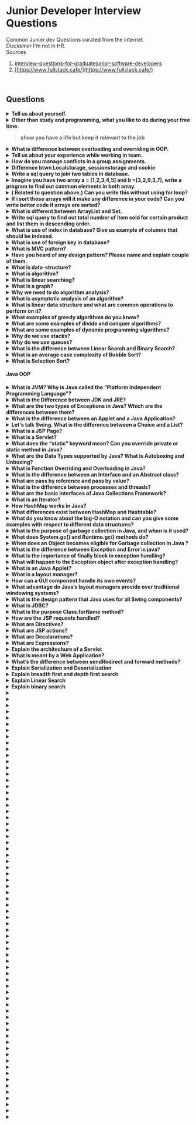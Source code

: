 # Junior Developer Interview Questions

Common Junior dev Questions curated from the internet.<br>
*Disclaimer* I'm not in HR.<br>
Sources
1. [interview-questions-for-graduatejunior-software-developers](https://ilovefoobar.wordpress.com/2012/12/15/interview-questions-for-graduatejunior-software-developers/)
2. [https://www.fullstack.cafe/](https://www.fullstack.cafe/)

<br>

## Questions
<details><summary><b>Tell us  about yourself.</b></summary>
<p>
one of the best strategy is to focus on the employer and your fit for this job. No body wants to know about your 10 cats.
</p>
</details>
<details><summary><b>Other than study and programming, what you like to do during your free time.

> show you have a life but keep it relevant to the job

<details><summary><b>What is difference between overloading and overriding in OOP.</b></summary>
<p>

> * Overloading* occurs when two or more methods in one class have the same method name but different parameters.<br>
> * Overriding* means having two methods with the same method name and parameters (i.e., method signature). One of the methods is in the parent class and the other is in the child class. Overriding allows a child class to provide a specific implementation of a method that is already provided its parent class.

</p>
</details>

<details><summary><b>Tell us about your experience while working in team.</b></summary>
<p>

> Aim of this question is to find out if you're a team play. Don't imply that without you the team wouldn't make it also be careful not to come across as the weakest link in the team. Mention your achievemnts personal and also as a team.

</p>
</details>
<details><summary><b>How do you manage conflicts in a group assignments. </b></summary>

> aim is to show you're mature and professional in handling conflict.

</details>


<details><summary><b> Difference btwn Localstorage, sessionstorage and cookie </b></summary>

> localStorage: stores data with no expiration date, and gets cleared only through JavaScript, or clearing the Browser Cache / Locally Stored Data

> sessionStorage: similar to localStorage but expires when the browser closed (not the tab).

> Cookie: stores data that has to be sent back to the server with subsequent requests. Its expiration varies based on the type and the expiration duration can be set from either server-side or client-side (normally from server-side).
  
</details>

<details><summary><b>Write a sql query to join two tables in database.</b></summary>
<p>

> * (INNER) JOIN: Returns records that have matching values in both tables<br><br>
`SELECT column_name(s)
FROM table1
INNER JOIN table2
ON table1.column_name = table2.column_name;`<br><br>
> * LEFT (OUTER) JOIN: Returns all records from the left table, and the matched records from the right table<br><br>
`SELECT column_name(s)
FROM table1
LEFT JOIN table2
ON table1.column_name = table2.column_name;`<br><br>
> * RIGHT (OUTER) JOIN: Returns all records from the right table, and the matched records from the left table <br><br>
`SELECT column_name(s)
FROM table1
RIGHT JOIN table2
ON table1.column_name = table2.column_name;`<br><br>
> * FULL (OUTER) JOIN: Returns all records when there is a match in either left or right table <br><br>
`SELECT column_name(s)
FROM table1
FULL OUTER JOIN table2
ON table1.column_name = table2.column_name
WHERE condition;`<br><br>

</p>
</details>
<details><summary><b>Imagine you have two array a = [1,2,3,4,5] and b =[3,2,9,3,7], write a program to find out common elements in both array.</b></summary>


```
a = [1, 2, 3, 4, 5]
b = [3, 2, 9, 3, 7]
temp = []
for i in range(len(b)):
    if a[i] in b:
        temp.append(a[i])

print(temp)

```


</details>


<details><summary><b>( Related to question above.) Can you write this without using for loop? </b></summary>

```

def common_member(a, b):
    a_set = set(a)
    b_set = set(b)
    if (a_set & b_set):
        print(a_set & b_set)
    else:
        print("No common elements")
    a = [1, 2, 3, 4, 5]
    b = [3, 2, 9, 3, 7]
    common_member(a, b)
```


   </p>
</details>


<details><summary><b> If i sort those arrays will it make any difference in your code? Can you write better code if arrays are sorted? </b></summary>
   
   >	Time complexity will be same.		
   
</details>

<details><summary><b> What is different between ArrayList and Set.</b></summary>

> List is a type of ordered collection that maintains the elements in insertion order while Set is a type of unordered collection so elements are not maintained any order.

> List allows duplicates while Set doesn't allow duplicate elements . All the elements of a Set should be unique if you try to insert the duplicate element in Set it would replace the existing value.

> List permits any number of null values in its collection while Set permits only one null value in its collection.

> New methods are defined inside List interface . But, no new methods are defined inside Set interface, so we have to use Collection interface methods only with Set subclasses .

> List can be inserted in in both forward direction and backward direction using Listiterator while Set can be traversed only in forward direction with the help of iterator 
 
</details>

<details><summary><b> Write sql query to find out total number of item sold 
for certain product and list them in descending order. </b></summary>

```
SELECT ProductID, count(*) AS NumSales FROM Orders GROUP BY ProductID DESC;
```

</details>


<details><summary><b>What is use of index in database? Give us example of columns that should be indexed. </b></summary>

>  Indexes are used to quickly locate data without having to search every row in a database table every time a database table is accessed. You can use a combination of columns. you can index UPPER(LastName)

</details>


<details><summary><b> What is use of foreign key in database? </b></summary>
 
 > A foreign key is a column or group of columns in a relational database table that provides a link between data in two tables. It acts as a cross-reference between tables because it references the primary key of another table, thereby establishing a link between them

</details>


<details><summary><b> What is MVC pattern? </b></summary>

> an architectural pattern commonly used for developing user interfaces that divides an application into three interconnected parts. This is done to separate internal representations of information from the ways information is presented to and accepted from the user

</details>


<details><summary><b>Have you heard of any design pattern? Please name and explain couple of them. </b></summary>
 
 > [https://sourcemaking.com/design_patterns](https://sourcemaking.com/design_patterns)

</details>


<details><summary><b> What is data-structure? </b></summary>

> Data structure availability may vary by programming languages. Commonly available data structures are:
   * list,
   * arrays,
   * stack,
   * queues,
   * graph,
   * tree etc

</details>


<details><summary><b> What is algorithm?</b></summary>
  
  > Algorithm is a step by step procedure, which defines a set of instructions to be executed in certain order to get the desired output.

</details>


<details><summary><b>What is linear searching? </b></summary>

> Linear search or sequential search is a method for finding a target value within a list. It sequentially checks each element of the list for the target value until a match is found or until all the elements have been searched. Linear search runs in at worst linear time and makes at most n comparisons, where n is the length of the list. 

</details>


<details><summary><b>  What is a graph? </b></summary>
 
  > A graph is a pictorial representation of a set of objects where some pairs of objects are connected by links. The interconnected objects are represented by points termed as vertices, and the links that connect the vertices are called edges.

</details>


<details><summary><b> Why we need to do algorithm analysis?  </b></summary>

>A problem can be solved in more than one ways. So, many solution algorithms can be derived for a given problem. We analyze available algorithms to find and implement the best suitable algorithm.

An algorithm are generally analyzed on two factors − time and space. That is, how much execution time and how much extra space required by the algorithm.

</details>



<details><summary><b>What is asymptotic analysis of an algorithm?  </b></summary>

> Asymptotic analysis of an algorithm, refers to defining the mathematical boundation/framing of its run-time performance. Using asymptotic analysis, we can very well conclude the best case, average case and worst case scenario of an algorithm.

</details>



<details><summary><b>What is linear data structure and what are common operations to perform on it?  </b></summary>


> A linear data-structure has sequentially arranged data items. The next item can be located in the next memory address. It is stored and accessed in a sequential manner. Array and list are example of linear data structure.

The following operations are commonly performed on any data-structure:

    Insertion − adding a data item
    Deletion − removing a data item
    Traversal − accessing and/or printing all data items
    Searching − finding a particular data item
    Sorting − arranging data items in a pre-defined sequence


</details>



<details><summary><b>What examples of greedy algorithms do you know? </b></summary>


> The below given problems find their solution using greedy algorithm approach:

    Travelling Salesman Problem
    Prim's Minimal Spanning Tree Algorithm
    Kruskal's Minimal Spanning Tree Algorithm
    Dijkstra's Minimal Spanning Tree Algorithm
    Graph - Map Coloring
    Graph - Vertex Cover
    Knapsack Problem
    Job Scheduling Problem


</details>


<details><summary><b> What are some examples of divide and conquer algorithms? </b></summary>

> The below given problems find their solution using divide and conquer algorithm approach:

    Merge Sort
    Quick Sort
    Binary Search
    Strassen's Matrix Multiplication
    Closest pair (points)


</details>


<details><summary><b> What are some examples of dynamic programming algorithms? </b></summary>
   

> The below given problems find their solution using divide and conquer algorithm approach:

    Fibonacci number series
    Knapsack problem
    Tower of Hanoi
    All pair shortest path by Floyd-Warshall
    Shortest path by Dijkstra
    Project scheduling


</details>




<details><summary><b>Why do we use stacks? </b></summary>
 
 > In data-structure, stack is an Abstract Data Type (ADT) used to store and retrieve values in Last In First Out (LIFO) method.

Stacks follows LIFO method and addition and retrieval of a data item takes only Ο(n) time. Stacks are used where we need to access data in the reverse order or their arrival. Stacks are used commonly in recursive function calls, expression parsing, depth first traversal of graphs etc.

The below operations can be performed on a stack:

    push() − adds an item to stack
    pop() − removes the top stack item
    peek() − gives value of top item without removing it
    isempty() − checks if stack is empty
    isfull() − checks if stack is full


</details>




<details><summary><b> Why do we use queues?  </b></summary>
  



Queue is an abstract data structure (ADS), somewhat similar to stack. In contrast to stack, queue is opened at both end. One end is always used to insert data (enqueue) and the other is used to remove data (dequeue). Queue follows First-In-First-Out (FIFO) methodology, i.e., the data item stored first will be accessed first.

As queues follows FIFO method, they are used when we need to work on data-items in exact sequence of their arrival. Every operating system maintains queues of various processes. Priority queues and breadth first traversal of graphs are some examples of queues.

The below operations can be performed on a queue:

    enqueue() − adds an item to rear of the queue
    dequeue() − removes the item from front of the queue
    peek() − gives value of front item without removing it
    isempty() − checks if stack is empty
    isfull() − checks if stack is full


</details>



<details><summary><b> What is the difference between Linear Search and Binary Search? </b></summary>
  

    A linear search looks down a list, one item at a time, without jumping. In complexity terms this is an O(n) search - the time taken to search the list gets bigger at the same rate as the list does.

    A binary search is when you start with the middle of a sorted list, and see whether that's greater than or less than the value you're looking for, which determines whether the value is in the first or second half of the list. Jump to the half way through the sublist, and compare again etc. In complexity terms this is an O(log n) search - the number of search operations grows more slowly than the list does, because you're halving the "search space" with each operation.

Comparing the two:

    Binary search requires the input data to be sorted; linear search doesn't
    Binary search requires an ordering comparison; linear search only requires equality comparisons
    Binary search has complexity O(log n); linear search has complexity O(n)
    Binary search requires random access to the data; linear search only requires sequential access (this can be very important - it means a linear search can stream data of arbitrary size)


</details>


<details><summary><b> What is an average case complexity of Bubble Sort? </b></summary>
   
   > Bubble sort, sometimes referred to as sinking sort, is a simple sorting algorithm that repeatedly steps through the list to be sorted, compares each pair of adjacent items and swaps them if they are in the wrong order. The pass through the list is repeated until no swaps are needed, which indicates that the list is sorted.

Bubble sort has a worst-case and average complexity of О(n2), where n is the number of items being sorted. Most practical sorting algorithms have substantially better worst-case or average complexity, often O(n log n). Therefore, bubble sort is not a practical sorting algorithm.

</details>


<details><summary><b> What is Selection Sort?  </b></summary>
   
  > Selection sort is in-place sorting technique. It divides the data set into two sub-lists: sorted and unsorted. Then it selects the minimum element from unsorted sub-list and places it into the sorted list. This iterates unless all the elements from unsorted sub-list are consumed into sorted sub-list.

</details>

#### Java OOP

<details><summary><b> What is JVM? Why is Java called the “Platform Independent Programming Language”? </b></summary>
  
  > A Java virtual machine (JVM) is a process virtual machine that can execute Java bytecode. Each Java source file is compiled into a bytecode file, which is executed by the JVM. Java was designed to allow application programs to be built that could be run on any platform, without having to be rewritten or recompiled by the programmer for each separate platform. A Java virtual machine makes this possible, because it is aware of the specific instruction lengths and other particularities of the underlying hardware platform.

</details>

<details><summary><b> What is the Difference between JDK and JRE? </b></summary>

>  The Java Runtime Environment (JRE) is basically the Java Virtual Machine (JVM) where your Java programs are being executed. It also includes browser plugins for applet execution. The Java Development Kit (JDK) is the full featured Software Development Kit for Java, including the JRE, the compilers and tools (like JavaDoc, and Java Debugger), in order for a user to develop, compile and execute Java applications.
  
</details>

<details><summary><b> What are the two types of Exceptions in Java? Which are the differences between them? </b></summary>
  
  > Java has two types of exceptions: checked exceptions and unchecked exceptions. Unchecked exceptions do not need to be declared in a method or a constructor’s throws clause, if they can be thrown by the execution of the method or the constructor, and propagate outside the method or constructor boundary. On the other hand, checked exceptions must be declared in a method or a constructor’s throws clause. 

</details>


<details><summary><b> What is the difference between an Applet and a Java Application? </b></summary>

> Applets are executed within a java enabled browser, but a Java application is a standalone Java program that can be executed outside of a browser. However, they both require the existence of a Java Virtual Machine (JVM). Furthermore, a Java application requires a main method with a specific signature, in order to start its execution. Java applets don’t need such a method to start their execution. Finally, Java applets typically use a restrictive security policy, while Java applications usually use more relaxed security policies.
  
</details>


<details><summary><b>  Let's talk Swing. What is the difference between a Choice and a List? </b></summary>

>   A Choice is displayed in a compact form that must be pulled down, in order for a user to be able to see the list of all available choices. Only one item may be selected from a Choice. A List may be displayed in such a way that several List items are visible. A List supports the selection of one or more List items.

</details>


<details><summary><b> What is a JSP Page? </b></summary>
  
> A Java Server Page (JSP) is a text document that contains two types of text: static data and JSP elements. Static data can be expressed in any text-based format, such as HTML or XML. JSP is a technology that mixes static content with dynamically-generated content.

</details>


<details><summary><b>  What is a Servlet? </b></summary>
 
 > The servlet is a Java programming language class used to process client requests and generate dynamic web content. Servlets are mostly used to process or store data submitted by an HTML form, provide dynamic content and manage state information that does not exist in the stateless HTTP protocol.

</details>


<details><summary><b>  What does the “static” keyword mean? Can you override private or static method in Java?  </b></summary>
 
 > The static keyword denotes that a member variable or method can be accessed, without requiring an instantiation of the class to which it belongs. A user cannot override static methods in Java, because method overriding is based upon dynamic binding at runtime and static methods are statically binded at compile time. A static method is not associated with any instance of a class so the concept is not applicable.

</details>


<details><summary><b> What are the Data Types supported by Java? What is Autoboxing and Unboxing?  </b></summary>
 
> The eight primitive data types supported by the Java programming language are:

    byte
    short
    int
    long
    float
    double
    boolean
    char

</details>


<details><summary><b> What is Function Overriding and Overloading in Java? </b></summary>
 
 > Method overloading in Java occurs when two or more methods in the same class have the exact same name, but different parameters. On the other hand, method overriding is defined as the case when a child class redefines the same method as a parent class. Overridden methods must have the same name, argument list, and return type. The overriding method may not limit the access of the method it overrides.

</details>


<details><summary><b>  What is the difference between an Interface and an Abstract class? </b></summary>

> Java provides and supports the creation both of abstract classes and interfaces. Both implementations share some common characteristics, but they differ in the following features:

    All methods in an interface are implicitly abstract. On the other hand, an abstract class may contain both abstract and non-abstract methods.
    A class may implement a number of Interfaces, but can extend only one abstract class.
    In order for a class to implement an interface, it must implement all its declared methods. However, a class may not implement all declared methods of an abstract class. Though, in this case, the sub-class must also be declared as abstract.
    Abstract classes can implement interfaces without even providing the implementation of interface methods.
    Variables declared in a Java interface is by default final. An abstract class may contain non-final variables.
    Members of a Java interface are public by default. A member of an abstract class can either be private, protected or public.
    An interface is absolutely abstract and cannot be instantiated. An abstract class also cannot be instantiated, but can be invoked if it contains a main method.

</details>


<details><summary><b> What are pass by reference and pass by value?  </b></summary>

> When an object is passed by value, this means that a copy of the object is passed. Thus, even if changes are made to that object, it doesn’t affect the original value. When an object is passed by reference, this means that the actual object is not passed, rather a reference of the object is passed. Thus, any changes made by the external method, are also reflected in all places.

</details>


<details><summary><b>  What is the difference between processes and threads?  </b></summary>

> A process is an execution of a program, while a Thread is a single execution sequence within a process. A process can contain multiple threads. A Thread is sometimes called a lightweight process.

</details>


<details><summary><b> What are the basic interfaces of Java Collections Framework? </b></summary>
 
> 

Java Collections Framework provides a well designed set of interfaces and classes that support operations on a collections of objects. The most basic interfaces that reside in the Java Collections Framework are:

    Collection, which represents a group of objects known as its elements.
    Set, which is a collection that cannot contain duplicate elements.
    List, which is an ordered collection and can contain duplicate elements.
    Map, which is an object that maps keys to values and cannot contain duplicate keys.

  
</details>


<details><summary><b> What is an Iterator? </b></summary>

> The Iterator interface provides a number of methods that are able to iterate over any Collection. Each Java Collection contains the Iterator method that returns an Iterator instance. Iterators are capable of removing elements from the underlying collection during the iteration.

</details>

<details><summary><b> How HashMap works in Java? </b></summary>

>A HashMap in Java stores key-value pairs. The HashMap requires a hash function and uses hashCode and equals methods, in order to put and retrieve elements to and from the collection respectively. When the put method is invoked, the HashMap calculates the hash value of the key and stores the pair in the appropriate index inside the collection. If the key exists, its value is updated with the new value. Some important characteristics of a HashMap are its capacity, its load factor and the threshold resizing.
  
</details>


<details><summary><b>What differences exist between HashMap and Hashtable? </b></summary>

> Both the HashMap and Hashtable classes implement the Map interface and thus, have very similar characteristics. However, they differ in the following features:

    A HashMap allows the existence of null keys and values, while a Hashtable doesn’t allow neither null keys, nor null values.
    A Hashtable is synchronized, while a HashMap is not. Thus, HashMap is preferred in single-threaded environments, while a Hashtable is suitable for multi-threaded environments.
    A HashMap provides its set of keys and a Java application can iterate over them. Thus, a HashMap is fail-fast. On the other hand, a Hashtable provides an Enumeration of its keys.
    The Hashtable class is considered to be a legacy class.

  
</details>


<details><summary><b>What do you know about the big-O notation and can you give some examples with respect to different data structures? </b></summary>

> The Big-O notation simply describes how well an algorithm scales or performs in the worst case scenario as the number of elements in a data structure increases. The Big-O notation can also be used to describe other behavior such as memory consumption. Since the collection classes are actually data structures, we usually use the Big-O notation to chose the best implementation to use, based on time, memory and performance. Big-O notation can give a good indication about performance for large amounts of data.
  
</details>


<details><summary><b>  What is the purpose of garbage collection in Java, and when is it used?  </b></summary>

> The purpose of garbage collection is to identify and discard those objects that are no longer needed by the application, in order for the resources to be reclaimed and reused.

</details>

<details><summary><b>What does System.gc() and Runtime.gc() methods do?  </b></summary>
 
> These methods can be used as a hint to the JVM, in order to start a garbage collection. However, this it is up to the Java Virtual Machine (JVM) to start the garbage collection immediately or later in time.

</details>


<details><summary><b>When does an Object becomes eligible for Garbage collection in Java ?  </b></summary>

> A Java object is subject to garbage collection when it becomes unreachable to the program in which it is currently used.

</details>


<details><summary><b> What is the difference between Exception and Error in java?  </b></summary>

> Exception and Error classes are both subclasses of the Throwable class. The Exception class is used for exceptional conditions that a user’s program should catch. The Error class defines exceptions that are not excepted to be caught by the user program.

</details>


<details><summary><b>  What is the importance of finally block in exception handling?  </b></summary>

> A finally block will always be executed, whether or not an exception is actually thrown. Even in the case where the catch statement is missing and an exception is thrown, the finally block will still be executed. Last thing to mention is that the finally block is used to release resources like I/O buffers, database connections, etc.

</details>


<details><summary><b> What will happen to the Exception object after exception handling? </b></summary>

> The Exception object will be garbage collected in the next garbage collection.

</details>


<details><summary><b> What is an Java Applet?  </b></summary>

A Java Applet is program that can be included in a HTML page and be executed in a java enabled client browser. Applets are used for creating dynamic and interactive web applications.

</details>


<details><summary><b> What is a layout manager?</b></summary>
  A layout manager is the used to organize the components in a container.
</details>


<details><summary><b> How can a GUI component handle its own events? </b></summary>

> A GUI component can handle its own events, by implementing the corresponding event-listener interface and adding itself as its own event listener.

</details>

<details><summary><b> What advantage do Java’s layout managers provide over traditional windowing systems? </b></summary>

> Java uses layout managers to lay out components in a consistent manner, across all windowing platforms. Since layout managers aren’t tied to absolute sizing and positioning, they are able to accomodate platform-specific differences among windowing systems

</details>


<details><summary><b>  What is the design pattern that Java uses for all Swing components?  </b></summary>

> The design pattern used by Java for all Swing components is the Model View Controller (MVC) pattern.

</details>


<details><summary><b> What is JDBC? </b></summary>

> JDBC is an abstraction layer that allows users to choose between databases. JDBC enables developers to write database applications in Java, without having to concern themselves with the underlying details of a particular database.

</details>


<details><summary><b>  What is the purpose Class.forName method? </b></summary>

> This method is used to method is used to load the driver that will establish a connection to the database.
  
</details>


<details><summary><b> How are the JSP requests handled?  </b></summary>

> On the arrival of a JSP request, the browser first requests a page with a .jsp extension. Then, the Web server reads the request and using the JSP compiler, the Web server converts the JSP page into a servlet class. Notice that the JSP file is compiled only on the first request of the page, or if the JSP file has changed.The generated servlet class is invoked, in order to handle the browser’s request. Once the execution of the request is over, the servlet sends a response back to the client

</details>


<details><summary><b>  What are Directives? </b></summary>

> What are the different types of Directives available in JSP ? Directives are instructions that are processed by the JSP engine, when the page is compiled to a servlet. Directives are used to set page-level instructions, insert data from external files, and specify custom tag libraries. Directives are defined between < %@ and % >.The different types of directives are shown below:

    Include directive: it is used to include a file and merges the content of the file with the current page.
    Page directive: it is used to define specific attributes in the JSP page, like error page and buffer.
    Taglib: it is used to declare a custom tag library which is used in the page.


  
</details>


<details><summary><b> What are JSP actions?  </b></summary>
 
> 

JSP actions use constructs in XML syntax to control the behavior of the servlet engine. JSP actions are executed when a JSP page is requested. They can be dynamically inserted into a file, re-use JavaBeans components, forward the user to another page, or generate HTML for the Java plugin.Some of the available actions are listed below:

    jsp:include – includes a file, when the JSP page is requested.
    jsp:useBean – finds or instantiates a JavaBean.
    jsp:setProperty – sets the property of a JavaBean.
    jsp:getProperty – gets the property of a JavaBean.
    jsp:forward – forwards the requester to a new page.
    jsp:plugin – generates browser-specific code.


  
</details>


<details><summary><b> What are Decalarations? </b></summary>

> Declarations are similar to variable declarations in Java. Declarations are used to declare variables for subsequent use in expressions or scriptlets. To add a declaration, you must use the sequences to enclose your declarations.

</details>


<details><summary><b>What are Expressions?  </b></summary>
  
> A JSP expression is used to insert the value of a scripting language expression, converted into a string, into the data stream returned to the client, by the web server. Expressions are defined between <% = and %> tags.

</details>


<details><summary><b> Explain the architechure of a Servlet </b></summary>

> The core abstraction that must be implemented by all servlets is the javax.servlet.Servlet interface. Each servlet must implement it either directly or indirectly, either by extending javax.servlet.GenericServlet or javax.servlet.http.HTTPServlet. Finally, each servlet is able to serve multiple requests in parallel using multithreading.

</details>


<details><summary><b>What is meant by a Web Application?  </b></summary>

> A Web application is a dynamic extension of a Web or application server. There are two types of web applications: presentation-oriented and service-oriented. A presentation-oriented Web application generates interactive web pages, which contain various types of markup language and dynamic content in response to requests. On the other hand, a service-oriented web application implements the endpoint of a web service. In general, a Web application can be seen as a collection of servlets installed under a specific subset of the server’s URL namespace.

</details>


<details><summary><b>  What’s the difference between sendRedirect and forward methods? </b></summary>

> The sendRedirect method creates a new request, while the forward method just forwards a request to a new target. The previous request scope objects are not available after a redirect, because it results in a new request. On the other hand, the previous request scope objects are available after forwarding. FInally, in general, the sendRedirect method is considered to be slower compare to the forward method.

</details>


<details><summary><b> Explain Serialization and Deserialization </b></summary>
 
> Java provides a mechanism, called object serialization where an object can be represented as a sequence of bytes and includes the object’s data, as well as information about the object’s type, and the types of data stored in the object. Thus, serialization can be seen as a way of flattening objects, in order to be stored on disk, and later, read back and reconstituted. Deserialisation is the reverse process of converting an object from its flattened state to a live object.

</details>


<details><summary><b> Explain breadth first and depth first search </b></summary>

> BFS is a traversing algorithm where you should start traversing from a selected node (source or starting node) and traverse the graph layerwise thus exploring the neighbour nodes (nodes which are directly connected to source node). You must then move towards the next-level neighbour nodes.

> The DFS algorithm is a recursive algorithm that uses the idea of backtracking. It involves exhaustive searches of all the nodes by going ahead, if possible, else by backtracking.

</details>

<details><summary><b> Explain Linear Search </b></summary>

> Linear search is used on a collections of items. It relies on the technique of traversing a list from start to end by exploring properties of all the elements that are found on the way. 

</details>

<details><summary><b> Explain binary search </b></summary>

> Search a sorted array by repeatedly dividing the search interval in half. Begin with an interval covering the whole array. If the value of the search key is less than the item in the middle of the interval, narrow the interval to the lower half. Otherwise narrow it to the upper half. Repeatedly check until the value is found or the interval is empty.

</details>

<details><summary><b> </b></summary>
  
</details>


<details><summary><b> </b></summary>
  
</details>


<details><summary><b> </b></summary>
  
</details>


<details><summary><b> </b></summary>
  
</details>


<details><summary><b> </b></summary>
  
</details>


<details><summary><b> </b></summary>
  
</details>



<details><summary><b> </b></summary>
  
</details>


<details><summary><b> </b></summary>
  
</details>

<details><summary><b> </b></summary>
  
</details>


<details><summary><b> </b></summary>
  
</details>


<details><summary><b> </b></summary>
  
</details>


<details><summary><b> </b></summary>
  
</details>


<details><summary><b> </b></summary>
  
</details>


<details><summary><b> </b></summary>
  
</details>


<details><summary><b> </b></summary>
  
</details>


<details><summary><b> </b></summary>
  
</details>

<details><summary><b> </b></summary>
  
</details>


<details><summary><b> </b></summary>
  
</details>

<details><summary><b> </b></summary>
  
</details>

<details><summary><b> </b></summary>
  
</details>

<details><summary><b> </b></summary>
  
</details>

<details><summary><b> </b></summary>
  
</details>

<details><summary><b> </b></summary>
  
</details>


<details><summary><b> </b></summary>
  
</details>

<details><summary><b> </b></summary>
  
</details>

<details><summary><b> </b></summary>
  
</details>

<details><summary><b> </b></summary>
  
</details>


<details><summary><b> </b></summary>
  
</details>


<details><summary><b> </b></summary>
  
</details>


<details><summary><b> </b></summary>
  
</details>

<details><summary><b> </b></summary>
  
</details>


<details><summary><b> </b></summary>
  
</details>


<details><summary><b> </b></summary>
  
</details>

<details><summary><b> </b></summary>
  
</details>



<details><summary><b> </b></summary>
  
</details>


<details><summary><b> </b></summary>
  
</details>

<details><summary><b> </b></summary>
  
</details>


<details><summary><b> </b></summary>
  
</details>


<details><summary><b> </b></summary>
  
</details>


<details><summary><b> </b></summary>
  
</details>



<details><summary><b> </b></summary>
  
</details>

<details><summary><b> </b></summary>
  
</details>


<details><summary><b> </b></summary>
  
</details>

<details><summary><b> </b></summary>
  
</details>


<details><summary><b> </b></summary>
  
</details>

<details><summary><b> </b></summary>
  
</details>

<details><summary><b> </b></summary>
  
</details>


<details><summary><b> </b></summary>
  
</details>


<details><summary><b> </b></summary>
  
</details>


<details><summary><b> </b></summary>
  
</details>


<details><summary><b> </b></summary>
  
</details>


<details><summary><b> </b></summary>
  
</details>


<details><summary><b> </b></summary>
  
</details>


<details><summary><b> </b></summary>
  
</details>


<details><summary><b> </b></summary>
  
</details>


<details><summary><b> </b></summary>
  
</details>

<details><summary><b> </b></summary>
  
</details>


<details><summary><b> </b></summary>
  
</details>


<details><summary><b> </b></summary>
  
</details>

<details><summary><b> </b></summary>
  
</details>


<details><summary><b> </b></summary>
  
</details>

<details><summary><b> </b></summary>
  
</details>

<details><summary><b> </b></summary>
  
</details>

<details><summary><b> </b></summary>
  
</details>

<details><summary><b> </b></summary>
  
</details>

<details><summary><b> </b></summary>
  
</details>

<details><summary><b> </b></summary>
  
</details>

<details><summary><b> </b></summary>
  
</details>

<details><summary><b> </b></summary>
  
</details>




